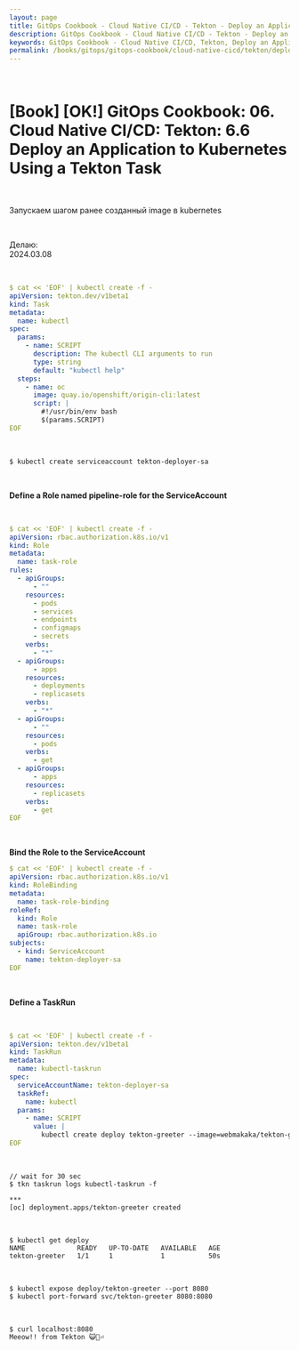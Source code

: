 ```yaml
---
layout: page
title: GitOps Cookbook - Cloud Native CI/CD - Tekton - Deploy an Application to Kubernetes Using a Tekton Task
description: GitOps Cookbook - Cloud Native CI/CD - Tekton - Deploy an Application to Kubernetes Using a Tekton Task
keywords: GitOps Cookbook - Cloud Native CI/CD, Tekton, Deploy an Application to Kubernetes Using a Tekton Task
permalink: /books/gitops/gitops-cookbook/cloud-native-cicd/tekton/deploy-an-application-to-kubernetes-using-a-tekton-task/
---
```


<br/>

# [Book] [OK!] GitOps Cookbook: 06. Cloud Native CI/CD: Tekton: 6.6 Deploy an Application to Kubernetes Using a Tekton Task

<br/>

Запускаем шагом ранее созданный image в kubernetes

<br/>

Делаю:  
2024.03.08

<br/>

```yaml
$ cat << 'EOF' | kubectl create -f -
apiVersion: tekton.dev/v1beta1
kind: Task
metadata:
  name: kubectl
spec:
  params:
    - name: SCRIPT
      description: The kubectl CLI arguments to run
      type: string
      default: "kubectl help"
  steps:
    - name: oc
      image: quay.io/openshift/origin-cli:latest
      script: |
        #!/usr/bin/env bash
        $(params.SCRIPT)
EOF
```

<br/>

```
$ kubectl create serviceaccount tekton-deployer-sa
```

<br/>

**Define a Role named pipeline-role for the ServiceAccount**

<br/>

```yaml
$ cat << 'EOF' | kubectl create -f -
apiVersion: rbac.authorization.k8s.io/v1
kind: Role
metadata:
  name: task-role
rules:
  - apiGroups:
      - ""
    resources:
      - pods
      - services
      - endpoints
      - configmaps
      - secrets
    verbs:
      - "*"
  - apiGroups:
      - apps
    resources:
      - deployments
      - replicasets
    verbs:
      - "*"
  - apiGroups:
      - ""
    resources:
      - pods
    verbs:
      - get
  - apiGroups:
      - apps
    resources:
      - replicasets
    verbs:
      - get
EOF
```

<br/>

**Bind the Role to the ServiceAccount**

```yaml
$ cat << 'EOF' | kubectl create -f -
apiVersion: rbac.authorization.k8s.io/v1
kind: RoleBinding
metadata:
  name: task-role-binding
roleRef:
  kind: Role
  name: task-role
  apiGroup: rbac.authorization.k8s.io
subjects:
  - kind: ServiceAccount
    name: tekton-deployer-sa
EOF
```

<br/>

**Define a TaskRun**

<br/>

```yaml
$ cat << 'EOF' | kubectl create -f -
apiVersion: tekton.dev/v1beta1
kind: TaskRun
metadata:
  name: kubectl-taskrun
spec:
  serviceAccountName: tekton-deployer-sa
  taskRef:
    name: kubectl
  params:
    - name: SCRIPT
      value: |
        kubectl create deploy tekton-greeter --image=webmakaka/tekton-greeter:latest
EOF
```

<br/>

```
// wait for 30 sec
$ tkn taskrun logs kubectl-taskrun -f

***
[oc] deployment.apps/tekton-greeter created
```

<br/>

```
$ kubectl get deploy
NAME             READY   UP-TO-DATE   AVAILABLE   AGE
tekton-greeter   1/1     1            1           50s
```

<br/>

```
$ kubectl expose deploy/tekton-greeter --port 8080
$ kubectl port-forward svc/tekton-greeter 8080:8080
```

<br/>

```
$ curl localhost:8080
Meeow!! from Tekton 😺🚀⏎
```
